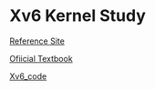 # Xv6 Kernel Study

[Reference Site](https://www.cs.ucr.edu/~csong/cs153/19s/info.html)

[Ofiicial Textbook](https://pdos.csail.mit.edu/6.828/2016/xv6/book-rev9.pdf)

[Xv6_code](https://pdos.csail.mit.edu/6.828/2016/xv6/xv6-rev9.pdf)